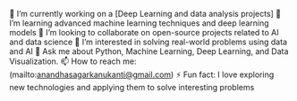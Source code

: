 🔭 I’m currently working on a [Deep Learning and data analysis projects]
🌱 I’m learning advanced machine learning techniques and deep learning models
👯 I’m looking to collaborate on open-source projects related to AI and data science
🤔 I’m interested in solving real-world problems using data and AI
💬 Ask me about Python, Machine Learning, Deep Learning, and Data Visualization.
📫 How to reach me:(mailto:anandhasagarkanukanti@gmail.com)
⚡ Fun fact: I love exploring new technologies and applying them to solve interesting problems

